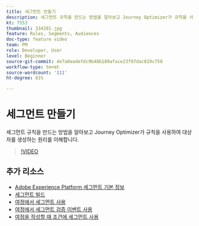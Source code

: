 ```yaml
---
title: 세그먼트 만들기
description: 세그먼트 규칙을 만드는 방법을 알아보고 Journey Optimizer가 규칙을 사용하여 대상자를 생성하는 원리를 이해합니다.
kt: 7553
thumbnail: 334281.jpg
feature: Rules, Segments, Audiences
doc-type: feature video
team: PM
role: Developer, User
level: Beginner
source-git-commit: 4e7a0aadefdc9b48b189aface23f97dac819c758
workflow-type: tm+mt
source-wordcount: '111'
ht-degree: 81%

---
```



# 세그먼트 만들기

세그먼트 규칙을 만드는 방법을 알아보고 Journey Optimizer가 규칙을 사용하여 대상자를 생성하는 원리를 이해합니다.

>[!VIDEO](https://video.tv.adobe.com/v/334281?quality=12)

## 추가 리소스

* [Adobe Experience Platform 세그먼트 기본 정보](https://experienceleague.adobe.com/docs/journey-optimizer/using/segment/segments/about-segments.html)
* [세그먼트 빌드](https://experienceleague.adobe.com/docs/journey-optimizer/using/segment/segments/creating-a-segment.html)
* [여정에서 세그먼트 사용](https://experienceleague.adobe.com/docs/journey-optimizer/using/orchestrate-journeys/about-journey-building/read-segment.html?lang=ko)
* [여정에서 세그먼트 검증 이벤트 사용](https://experienceleague.adobe.com/docs/journey-optimizer/using/orchestrate-journeys/about-journey-building/segment-qualification-events.html?lang=ko)
* [여정을 작성할 때 조건에 세그먼트 사용](https://experienceleague.adobe.com/docs/journey-optimizer/using/orchestrate-journeys/about-journey-building/condition-activity.html?lang=ko#using-a-segment)
